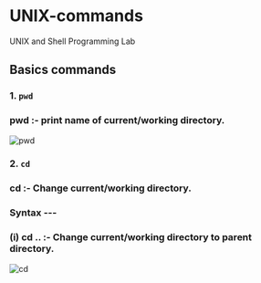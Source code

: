 # UNIX-commands
UNIX and Shell  Programming Lab
## Basics commands
### 1.  `pwd`
   ###    **pwd** :- print name of current/working directory.
     
   ![pwd](https://user-images.githubusercontent.com/90957128/157801256-bbbf9ee2-b185-4dce-a73f-11edb7e708de.png)


### 2.  `cd`
   ###    **cd** :- Change current/working directory.
   ###      Syntax ---
   ###             (i)  **cd ..** :- Change current/working directory to parent  directory.
   
   ![cd](https://user-images.githubusercontent.com/90957128/157803781-06697a31-83b1-4c65-8349-0109d3ec1d0d.png)

